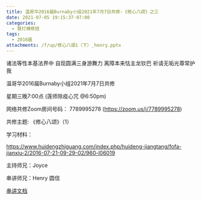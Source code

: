 ```yaml
---
title: 温哥华2016届Burnaby小组2021年7月7日共修-《修心八颂》之三
date: 2021-07-05 19:15:37-07:00
categories:
  - 慧灯禅修班
tags:
  - 2016届
attachments: /f/up/修心八頌1（下）_henry.pptx
---
```

诸法等性本基法界中 自现圆满三身游舞力 离障本来怙主龙钦巴 祈请无垢光尊常护我

温哥华2016届Burnaby小组2021年7月7日共修 

星期三晚7:00点 (莲师除疫心咒 @6:50pm)

网络共修Zoom房间号码： 7789995278 (<https://zoom.us/j/7789995278>)

共修主题: 《修心八颂》（1）

学习材料：

<https://www.huidengzhiguang.com/index.php/huideng-jiangtang/fofa-jianxiu-2/2016-07-21-09-29-02/960-l06019>


主持师兄：Joyce 

串讲师兄：Henry 圆信

[串讲文档](https://s3.ap-northeast-1.wasabisys.com/hdcx/hdv/f/up/修心八頌1（下）_henry.pptx)